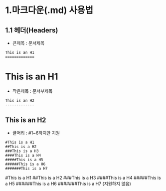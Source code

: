 1.마크다운(.md) 사용법
======================

1.1 헤더(Headers)
-----------------
* 큰제목 : 문서제목

```
This is an H1
=============
```

This is an H1
=============

* 작은제목 : 문서부제목
```
This is an H2
-------------
```

This is an H2
-------------

* 글머리 : #1~6까지만 지원
```
#This is a H1
##This is a H2
###This is a H3
####This is a H4
#####This is a H5
######This is a H6
#######This is a H7
```


#This is a H1
##This is a H2
###This is a H3
####This is a H4
#####This is a H5
######This is a H6
#######This is a H7 (지원하지 않음)


